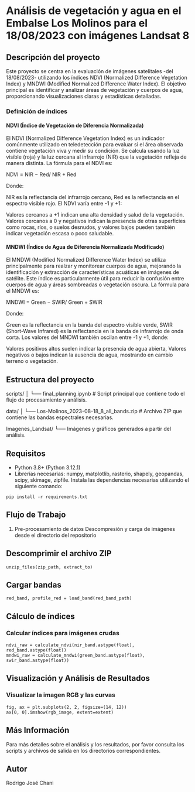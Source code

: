 # Análisis de vegetación y agua en el Embalse Los Molinos para el 18/08/2023 con imágenes Landsat 8

## Descripción del proyecto
Este proyecto se centra en la evaluación de imágenes satelitales -del 18/08/2023- utilizando los índices NDVI (Normalized Difference Vegetation Index) y MNDWI (Modified Normalized Difference Water Index). El objetivo principal es identificar y analizar áreas de vegetación y cuerpos de agua, proporcionando visualizaciones claras y estadísticas detalladas.

### Definición de índices
#### NDVI (Índice de Vegetación de Diferencia Normalizada)
El NDVI (Normalized Difference Vegetation Index) es un indicador comúnmente utilizado en teledetección para evaluar si el área observada contiene vegetación viva y medir su condición. Se calcula usando la luz visible (roja) y la luz cercana al infrarrojo (NIR) que la vegetación refleja de manera distinta. La fórmula para el NDVI es:

NDVI = NIR − Red/ NIR + Red

Donde:

NIR es la reflectancia del infrarrojo cercano,
Red es la reflectancia en el espectro visible rojo.
El NDVI varía entre -1 y +1:

Valores cercanos a +1 indican una alta densidad y salud de la vegetación.
Valores cercanos a 0 y negativos indican la presencia de otras superficies como rocas, ríos, o suelos desnudos, y valores bajos pueden también indicar vegetación escasa o poco saludable.

#### MNDWI (Índice de Agua de Diferencia Normalizada Modificado)
El MNDWI (Modified Normalized Difference Water Index) se utiliza principalmente para realzar y monitorear cuerpos de agua, mejorando la identificación y extracción de características acuáticas en imágenes de satélite. Este índice es particularmente útil para reducir la confusión entre cuerpos de agua y áreas sombreadas o vegetación oscura. La fórmula para el MNDWI es:

MNDWI = Green − SWIR/ Green + SWIR

Donde:

Green es la reflectancia en la banda del espectro visible verde,
SWIR (Short-Wave Infrared) es la reflectancia en la banda de infrarrojo de onda corta.
Los valores del MNDWI también oscilan entre -1 y +1, donde:

Valores positivos altos suelen indicar la presencia de agua abierta,
Valores negativos o bajos indican la ausencia de agua, mostrando en cambio terreno o vegetación.

## Estructura del proyecto
scripts/
│
└── final_planning.ipynb # Script principal que contiene todo el flujo de procesamiento y análisis.

data/
│
└── Los-Molinos_2023-08-18_8_all_bands.zip # Archivo ZIP que contiene las bandas espectrales necesarias.

Imagenes_Landsat/
└── Imágenes y gráficos generados a partir del análisis.

## Requisitos
- Python 3.8+ (Python 3.12.1)
- Librerías necesarias: numpy, matplotlib, rasterio, shapely, geopandas, scipy, skimage, zipfile.
Instala las dependencias necesarias utilizando el siguiente comando:
```
pip install -r requirements.txt
```

## Flujo de Trabajo
1. Pre-procesamiento de datos
Descompresión y carga de imágenes desde el directorio del repositorio

## Descomprimir el archivo ZIP
```
unzip_files(zip_path, extract_to)
```
## Cargar bandas
```
red_band, profile_red = load_band(red_band_path)
```
## Cálculo de índices

### Calcular índices para imágenes crudas
```
ndvi_raw = calculate_ndvi(nir_band.astype(float), red_band.astype(float))
mndwi_raw = calculate_mndwi(green_band.astype(float), swir_band.astype(float))
```
## Visualización y Análisis de Resultados

###  Visualizar la imagen RGB y las curvas
```
fig, ax = plt.subplots(2, 2, figsize=(14, 12))
ax[0, 0].imshow(rgb_image, extent=extent)
```
## Más Información
Para más detalles sobre el análisis y los resultados, por favor consulta los scripts y archivos de salida en los directorios correspondientes.

## Autor
Rodrigo José Chani

